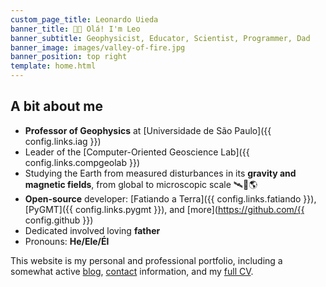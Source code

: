 ```yaml
---
custom_page_title: Leonardo Uieda
banner_title: 👋🏽 Olá! I'm Leo
banner_subtitle: Geophysicist, Educator, Scientist, Programmer, Dad
banner_image: images/valley-of-fire.jpg
banner_position: top right
template: home.html
---
```


## A bit about me

* **Professor of Geophysics** at [Universidade de São Paulo]({{ config.links.iag }})
* Leader of the [Computer-Oriented Geoscience Lab]({{ config.links.compgeolab }})
* Studying the Earth from measured disturbances in its **gravity and magnetic
  fields**, from global to microscopic scale 🛰️🔬🌎
* **Open-source** developer:
  [Fatiando a Terra]({{ config.links.fatiando }}),
  [PyGMT]({{ config.links.pygmt }}),
  and [more](https://github.com/{{ config.github }})
* Dedicated involved loving **father**
* Pronouns: **He/Ele/Él**

This website is my personal and professional portfolio, including a somewhat
active [blog](blog), [contact](contact) information, and my [full CV](cv).
